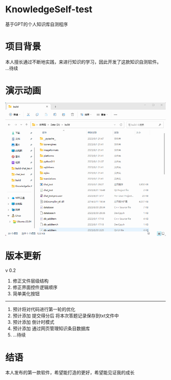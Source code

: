 # KnowledgeSelf-test
基于GPT的个人知识库自测程序
# 项目背景
本人擅长通过不断地实践，来进行知识的学习，因此开发了这款知识自测软件。
...待续
# 演示动画
![](软件使用.gif)
# 版本更新
v 0.2 
1. 修正文件层级结构
2. 修正界面控件逻辑顺序
3. 简单美化按钮
---
1. 预计将对代码进行第一轮的优化
2. 预计添加 提交得分后 将本次答题记录保存到txt文件中
3. 预计添加 倒计时模式
4. 预计添加 通过网页管理知识条目数据库
5. ...待续
# 结语
本人发布的第一款软件，希望能打造的更好，希望能见证我的成长
